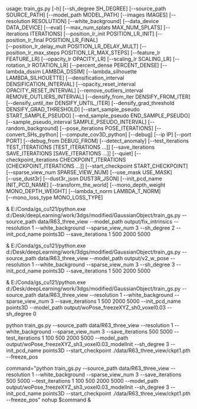 usage: train_gs.py [-h] [--sh_degree SH_DEGREE] [--source_path SOURCE_PATH] [--model_path MODEL_PATH] [--images IMAGES] [--resolution RESOLUTION] [--white_background]
                   [--data_device DATA_DEVICE] [--eval] [--max_num_splats MAX_NUM_SPLATS] [--iterations ITERATIONS] [--position_lr_init POSITION_LR_INIT] [--position_lr_final POSITION_LR_FINAL]  
                   [--position_lr_delay_mult POSITION_LR_DELAY_MULT] [--position_lr_max_steps POSITION_LR_MAX_STEPS] [--feature_lr FEATURE_LR] [--opacity_lr OPACITY_LR]
                   [--scaling_lr SCALING_LR] [--rotation_lr ROTATION_LR] [--percent_dense PERCENT_DENSE] [--lambda_dssim LAMBDA_DSSIM] [--lambda_silhouette LAMBDA_SILHOUETTE]
                   [--densification_interval DENSIFICATION_INTERVAL] [--opacity_reset_interval OPACITY_RESET_INTERVAL] [--remove_outliers_interval REMOVE_OUTLIERS_INTERVAL]
                   [--densify_from_iter DENSIFY_FROM_ITER] [--densify_until_iter DENSIFY_UNTIL_ITER] [--densify_grad_threshold DENSIFY_GRAD_THRESHOLD]
                   [--start_sample_pseudo START_SAMPLE_PSEUDO] [--end_sample_pseudo END_SAMPLE_PSEUDO] [--sample_pseudo_interval SAMPLE_PSEUDO_INTERVAL] [--random_background]
                   [--pose_iterations POSE_ITERATIONS] [--convert_SHs_python] [--compute_cov3D_python] [--debug] [--ip IP] [--port PORT] [--debug_from DEBUG_FROM] [--detect_anomaly]
                   [--test_iterations TEST_ITERATIONS [TEST_ITERATIONS ...]] [--save_iterations SAVE_ITERATIONS [SAVE_ITERATIONS ...]] [--quiet]
                   [--checkpoint_iterations CHECKPOINT_ITERATIONS [CHECKPOINT_ITERATIONS ...]] [--start_checkpoint START_CHECKPOINT] [--sparse_view_num SPARSE_VIEW_NUM] [--use_mask USE_MASK]     
                   [--use_dust3r] [--dust3r_json DUST3R_JSON] [--init_pcd_name INIT_PCD_NAME] [--transform_the_world] [--mono_depth_weight MONO_DEPTH_WEIGHT] [--lambda_t_norm LAMBDA_T_NORM]      
                   [--mono_loss_type MONO_LOSS_TYPE]

& E:/Conda/gs_cu121/python.exe d:/Desk/deepLearning/work/3dgs/modified/GaussianObject/train_gs.py --source_path data/R63_three_view  --model_path output/fix_intrinsics --resolution 1 --white_background --sparse_view_num 3 --sh_degree 2 --init_pcd_name points3D --save_iterations 1 500 2000 5000

& E:/Conda/gs_cu121/python.exe d:/Desk/deepLearning/work/3dgs/modified/GaussianObject/train_gs.py --source_path data/R63_three_view  --model_path output/v2_w_pose --resolution 1 --white_background --sparse_view_num 3 --sh_degree 3 --init_pcd_name points3D --save_iterations 1 500 2000 5000

& E:/Conda/gs_cu121/python.exe d:/Desk/deepLearning/work/3dgs/modified/GaussianObject/train_gs.py --source_path data/R63_three_view   --resolution 1 --white_background --sparse_view_num 3 --save_iterations 1 500 2000 5000 --init_pcd_name points3D --model_path output/woPose_freezeXYZ_sh0_voxel0.03 --sh_degree 0 

python train_gs.py --source_path data/R63_three_view   --resolution 1 --white_background --sparse_view_num 3 --save_iterations 500 5000 --test_iterations 1 100 500 2000 5000 --model_path output/woPose_freezeXYZ_sh3_voxel0.03_modelInit --sh_degree 3 --init_pcd_name points3D   --start_checkpoint ./data/R63_three_view/ckpt1.pth --freeze_pos

command="python train_gs.py --source_path data/R63_three_view   --resolution 1 --white_background --sparse_view_num 3 --save_iterations 500 5000 --test_iterations 1 100 500 2000 5000 --model_path output/woPose_freezeXYZ_sh3_voxel0.03_modelInit --sh_degree 3 --init_pcd_name points3D   --start_checkpoint ./data/R63_three_view/ckpt1.pth --freeze_pos"
nohup $command & 